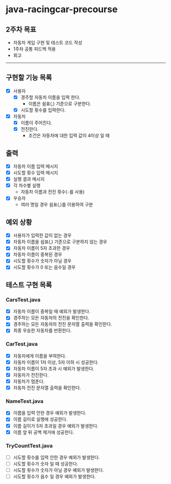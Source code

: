 # java-racingcar-precourse

## 2주차 목표

- 자동차 게임 구현 및 테스트 코드 작성
- 1주차 공통 피드백 적용
- 회고

---

## 구현할 기능 목록

- [x] 사용자
    - [x] 경주할 자동차 이름을 입력 한다.
        - 이름은 쉼표(,) 기준으로 구분한다.
    - [x] 시도할 횟수를 입력한다.
- [x] 자동차
    - [x] 이름이 주어진다.
    - [x] 전진한다.
        - 조건은 자동차에 대한 입력 값이 4이상 일 때

## 출력

- [x] 자동차 이름 입력 메시지
- [x] 시도할 횟수 입력 메시지
- [x] 실행 결과 메시지
- [x] 각 차수별 실행
    - 자동차 이름과 전진 횟수(`-`를 사용)
- [x] 우승자
    - 여러 명일 경우 쉼표(,)를 이용하여 구분

## 예외 상황

- [x] 사용자가 입력한 값이 없는 경우
- [x] 자동차 이름을 쉽표(,) 기준으로 구분하지 않는 경우
- [x] 자동차 이름이 5자 초과한 경우
- [x] 차동차 이름이 중복된 경우
- [x] 시도할 횟수가 숫자가 아닐 경우
- [x] 시도할 횟수가 0 또는 음수일 경우

## 테스트 구현 목록

### CarsTest.java

- [x] 자동차 이름이 중복일 때 예외가 발생한다.
- [x] 경주하는 모든 자동차의 전진을 확인한다.
- [x] 경주하는 모든 자동차의 전진 문자열 출력을 확인한다.
- [x] 최종 우승한 자동차를 반환한다.

### CarTest.java

- [x] 자동차에게 이름을 부여한다.
- [x] 자동차 이름이 1자 이상, 5자 이하 시 성공한다.
- [x] 자동차 이름이 5자 초과 시 예외가 발생한다.
- [x] 자동차가 전진한다.
- [x] 자동차가 멈춘다.
- [x] 자동차 전진 문자열 출력을 확인한다.

### NameTest.java

- [x] 이름을 입력 안한 경우 예외가 발생한다.
- [x] 이름 길이로 실행에 성공한다.
- [x] 이름 길이가 5자 초과일 경우 예외가 발생한다.
- [x] 이름 앞 뒤 공백 제거에 성공한다.

### TryCountTest.java

- [ ] 시도할 횟수를 입력 안한 경우 예외가 발생한다.
- [ ] 시도할 횟수가 숫자 일 때 성공한다.
- [ ] 시도할 횟수가 숫자가 아닐 경우 예외가 발생한다.
- [ ] 시도할 횟수가 음수 일 경우 예외가 발생한다.